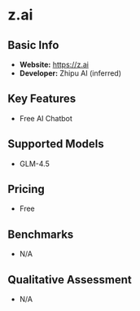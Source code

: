 # z.ai

## Basic Info

- **Website:** https://z.ai
- **Developer:** Zhipu AI (inferred)

## Key Features

- Free AI Chatbot

## Supported Models

- GLM-4.5

## Pricing

- Free

## Benchmarks

- N/A

## Qualitative Assessment

- N/A
